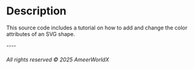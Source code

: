 <h1>Description</h1>
<p>
  This source code includes a tutorial on how to add and change the color attributes of an SVG shape.
</p>
----
<br>

<h6>
  <em>
    All rights reserved &copy; 2025 AmeerWorldX
  </em>
</h6>
